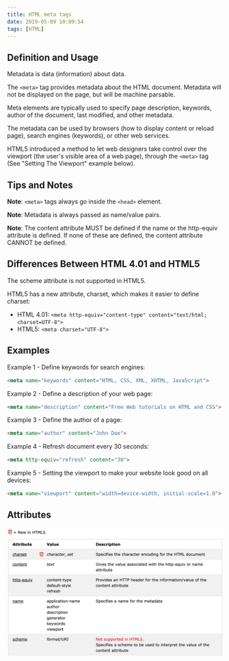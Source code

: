 ```yaml
---
title: HTML meta tags
date: 2019-05-09 10:09:54
tags: [HTML]
---
```


## Definition and Usage

Metadata is data (information) about data.

The `<meta>` tag provides metadata about the HTML document. Metadata will not be displayed on the page, but will be machine parsable.

Meta elements are typically used to specify page description, keywords, author of the document, last modified, and other metadata.

The metadata can be used by browsers (how to display content or reload page), search engines (keywords), or other web services.

HTML5 introduced a method to let web designers take control over the viewport (the user's visible area of a web page), through the `<meta>` tag (See "Setting The Viewport" example below).

## Tips and Notes

**Note**: `<meta>` tags always go inside the `<head>` element.

**Note**: Metadata is always passed as name/value pairs.

**Note**: The content attribute MUST be defined if the name or the http-equiv attribute is defined. If none of these are defined, the content attribute CANNOT be defined.

## Differences Between HTML 4.01 and HTML5

The scheme attribute is not supported in HTML5.

HTML5 has a new attribute, charset, which makes it easier to define charset:

- HTML 4.01: `<meta http-equiv="content-type" content="text/html; charset=UTF-8">`
- HTML5: `<meta charset="UTF-8">`

## Examples

Example 1 - Define keywords for search engines:

``` html
<meta name="keywords" content="HTML, CSS, XML, XHTML, JavaScript">
```

Example 2 - Define a description of your web page:

``` html
<meta name="description" content="Free Web tutorials on HTML and CSS">
```

Example 3 - Define the author of a page:

``` html
<meta name="author" content="John Doe">
```

Example 4 - Refresh document every 30 seconds:

``` html
<meta http-equiv="refresh" content="30">
```

Example 5 - Setting the viewport to make your website look good on all devices:

``` html
<meta name="viewport" content="width=device-width, initial-scale=1.0">
```

## Attributes

![](source/../../img/meta.png)